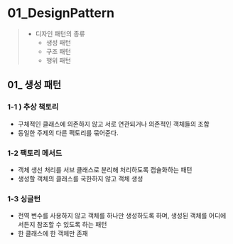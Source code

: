 # 01_DesignPattern

> - 디자인 패턴의 종류
>   - 생성 패턴
>   - 구조 패턴
>   - 행위 패턴

## 01_ 생성 패턴

### 1-1 ) 추상 책토리

- 구체적인 클래스에 의존하지 않고 서로 연관되거나 의존적인 객체들의 조합
- 동일한 주제의 다른 팩토리를 묶어준다.



### 1-2 팩토리 메서드

- 객체 생선 처리를 서브 클래스로 분리해 처리하도록 캡슐화하는 패턴
- 생성할 객체의 클래스를 국한하지 않고 객체 생성



### 1-3 싱글턴

- 전역 변수를 사용하지 않고 객체를 하나만 생성하도록 하며, 생성된 객체를 어디에서든지 참조할 수 있도록 하는 패턴
- 한 클래스에 한 객체만 존재



























